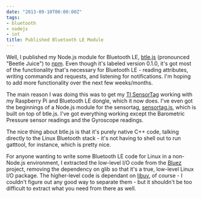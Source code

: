 ```yaml
---
date: "2013-09-10T00:00:00Z"
tags:
- bluetooth
- nodejs
- iot
title: Published Bluetooth LE Module
---
```


Well, I published my Node.js module for Bluetooth LE,
[btle.js](https://github.com/jacklund/btle.js) (pronounced \"Beetle
Juice\") to [npm](https://npmjs.org/package/btle.js). Even though it\'s
labeled version 0.1.0, it\'s got most of the functionality that\'s
necessary for Bluetooth LE - reading attributes, writing commands and
requests, and listening for notifications. I\'m hoping to add more
functionality over the next few weeks/months.

The main reason I was doing this was to get my [TI
SensorTag](http://www.ti.com/ww/en/wireless_connectivity/sensortag/index.shtml?DCMP=sensortag&HQS=sensortag-bn)
working with my Raspberry Pi and Bluetooth LE dongle, which it now does.
I\'ve even got the beginnings of a Node.js module for the sensortag,
[sensortag.js](https://github.com/jacklund/sensortag.js), which is built
on top of btle.js. I\'ve got everything working except the Barometric
Pressure sensor readings and the Gyroscope readings.

The nice thing about btle.js is that it\'s purely native C++ code,
talking directly to the Linux Bluetooth stack - it\'s not having to
shell out to run gatttool, for instance, which is pretty nice.

For anyone wanting to write some Bluetooth LE code for Linux in a
non-Node.js environment, I extracted the low-level I/O code from the
[Bluez](http://www.bluez.org/) project, removing the dependency on glib
so that it\'s a true, low-level Linux I/O package. The higher-level code
is dependant on [libuv](https://github.com/joyent/libuv), of course - I
couldn\'t figure out any good way to separate them - but it shouldn\'t
be too difficult to extract what you need from there as well.
